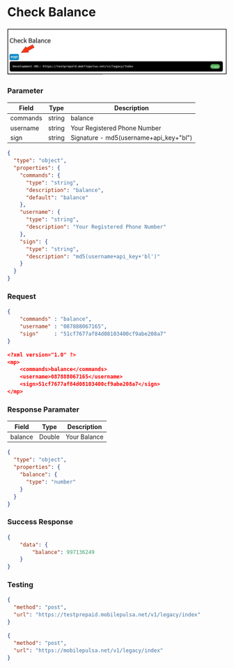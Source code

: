 # Check Balance

![Check Balance](../../assets/images/checkbalance.png)

### Parameter

| Field    | Type     | Description                           |
| -------- | -------- | ------------------------------------- |
| commands | string   | balance                               |
| username | string   | Your Registered Phone Number          |
| sign     | string   | Signature - md5(username+api_key+"bl")|

```json json_schema
{
  "type": "object",
  "properties": {
    "commands": {
      "type": "string",
      "description": "balance",
      "default": "balance"
    },
    "username": {
      "type": "string",
      "description": "Your Registered Phone Number"
    },
    "sign": {
      "type": "string",
      "description": "md5(username+api_key+'bl')"
    }
  }
}
```

### Request

<!--
type: tab
title: Request JSON
-->

```json
{
	"commands" : "balance",
	"username" : "087888067165",
	"sign"     : "51cf7677af84d08103400cf9abe208a7"
}
```

<!--
type: tab
title: Request XML
-->

```json
<?xml version="1.0" ?>
<mp>
    <commands>balance</commands>
    <username>087888067165</username>
    <sign>51cf7677af84d08103400cf9abe208a7</sign>
</mp>
```
<!-- type: tab-end -->

### Response Paramater

| Field    | Type     | Description |
| -------- | -------- | ----------- |
| balance  | Double   | Your Balance|


```json json_schema
{
  "type": "object",
  "properties": {
    "balance": {
      "type": "number"
    }
  }
}
```

### Success Response 

```json
{
	"data": {
		"balance": 997136249
	}
}
```

### Testing
<!--
type: tab
title: Development
-->

```json http
{
  "method": "post",
  "url": "https://testprepaid.mobilepulsa.net/v1/legacy/index"
}
```

<!--
type: tab
title: Production
-->

```json http
{
  "method": "post",
  "url": "https://mobilepulsa.net/v1/legacy/index"
}
```

<!-- type: tab-end -->
